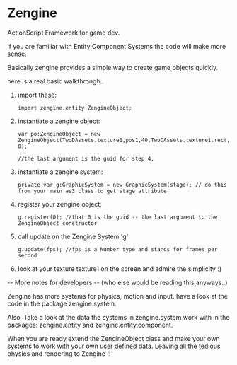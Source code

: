 # Zengine
ActionScript Framework for game dev.

if you are familiar with Entity Component Systems the code will make more sense.

Basically zengine provides a simple way to create game objects quickly.

here is a real basic walkthrough..

1. import these:

       import zengine.entity.ZengineObject;

2. instantiate a zengine object:

       var po:ZengineObject = new ZengineObject(TwoDAssets.texture1,pos1,40,TwoDAssets.texture1.rect, 0);  
                                                                                  //the last argument is the guid for step 4.

3. instantiate a zengine system:

       private var g:GraphicSystem = new GraphicSystem(stage); // do this from your main as3 class to get stage attribute
       
4. register your zengine object:
      
       g.register(0); //that 0 is the guid -- the last argument to the ZengineObject constructor
       
       
5. call update on the Zengine System 'g' 

       g.update(fps); //fps is a Number type and stands for frames per second
       
       
6. look at your texture texture1 on the screen and admire the simplicity :)


-- More notes for developers -- (who else would be reading this anyways..)

Zengine has more systems for physics, motion and input.  have a look at the code in the package zengine.system.  

Also, Take a look at the data the systems in zengine.system work with in the packages: zengine.entity and 
zengine.entity.component.

When you are ready extend the ZengineObject class and make your own systems to work with your own user defined data.  Leaving 
all the tedious physics and rendering to Zengine !!


       


